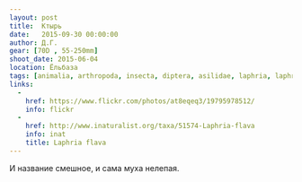 ```yaml
---
layout: post
title:  Ктырь
date:   2015-09-30 00:00:00
author: Д.Г.
gear: [70D , 55-250mm]
shoot_date: 2015-06-04
location: Ёльбаза
tags: [animalia, arthropoda, insecta, diptera, asilidae, laphria, laphria flava]
links:
  -
    href: https://www.flickr.com/photos/at8eqeq3/19795978512/
    info: flickr
  -
    href: http://www.inaturalist.org/taxa/51574-Laphria-flava
    info: inat
    title: Laphria flava
---
```


И название смешное, и сама муха нелепая.
